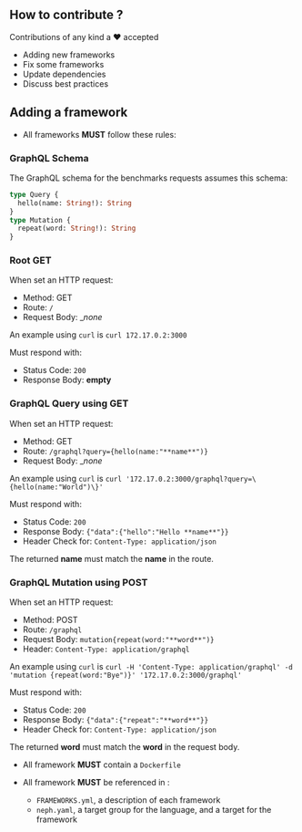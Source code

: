 ## How to contribute ?

Contributions of any kind a :heart: accepted

+ Adding new frameworks
+ Fix some frameworks
+ Update dependencies
+ Discuss best practices

## Adding a framework

+ All frameworks **MUST** follow these rules:

### GraphQL Schema

The GraphQL schema for the benchmarks requests assumes this schema:

```graphql
type Query {
  hello(name: String!): String
}
type Mutation {
  repeat(word: String!): String
}
```

### Root GET

When set an HTTP request:

 - Method: GET
 - Route: `/`
 - Request Body: __none_

An example using `curl` is `curl 172.17.0.2:3000`

Must respond with:

 - Status Code: `200`
 - Response Body: __empty__


### GraphQL Query using GET

When set an HTTP request:

 - Method: GET
 - Route: `/graphql?query={hello(name:"**name**")}`
 - Request Body: __none_

An example using `curl` is `curl '172.17.0.2:3000/graphql?query=\{hello(name:"World")\}'`

Must respond with:

 - Status Code: `200`
 - Response Body: `{"data":{"hello":"Hello **name**"}}`
 - Header Check for: `Content-Type: application/json`

The returned **name** must match the **name** in the route.

### GraphQL Mutation using POST

When set an HTTP request:

 - Method: POST
 - Route: `/graphql`
 - Request Body: `mutation{repeat(word:"**word**")}`
 - Header: `Content-Type: application/graphql`

An example using `curl` is `curl -H 'Content-Type: application/graphql' -d 'mutation {repeat(word:"Bye")}' '172.17.0.2:3000/graphql'`

Must respond with:

 - Status Code: `200`
 - Response Body: `{"data":{"repeat":"**word**"}}`
 - Header Check for: `Content-Type: application/json`

The returned **word** must match the **word** in the request body.

+ All framework **MUST** contain a `Dockerfile`

+ All framework **MUST** be referenced in :
   + `FRAMEWORKS.yml`, a description of each framework
   + `neph.yaml`, a target group for the language, and a target for the framework
